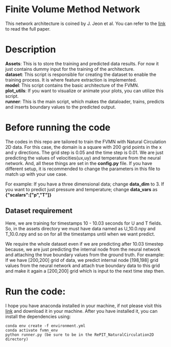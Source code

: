 # Finite Volume Method Network
This network architecture is coined by J. Jeon et al. You can refer to the [link](https://onlinelibrary.wiley.com/doi/full/10.1002/er.7879) to read the full paper. 

# Description
**Assets**: This is to store the training and predicted data results. For now it just contains dummy input for the training of the architecture. <br>
**dataset**: This script is responsible for creating the dataset to enable the training process. It is where feature extraction is implemented. <br>
**model**: This script contains the basic architecture of the FVMN.<br>
**plot_utils**: If you want to visualize or animate your plots, you can utilize this script. <br>
**runner**: This is the main script, which makes the dataloader, trains, predicts and inserts boundary values to the predicted output.

# Before running the code
The codes in this repo are tailored to train the FVMN with Natural Circulation 2D data. For this case, the domain is a square with 200 grid points in the x and y directions. The grid step is 0.05 and the time step is 0.01. We are just predicting the values of velocities(ux,uy) and temperature from the neural network. And, all these things are set in the **config.py** file. If you have different setup, it is recommended to change the parameters in this file to match up with your use case. 

For example: 
If you have a three dimensional data; change **data_dim** to 3. 
If you want to predict just pressure and temperature; change **data_vars** as **{"scalars":["p","T"]}**

## Dataset requirement
Here, we are training for timestamps 10 - 10.03 seconds for U and T fields. So, in the assets directory we must have data named as U_10.0.npy and T_10.0.npy and so on for all the timestamps until when we want predict. 

We require the whole dataset even if we are predicting after 10.03 timestep because, we are just predicting the internal node from the neural network and attaching the true boundary values from the ground truth. 
For example: 
If we have [200,200] grid of data, we predict internal node [198,198] grid values from the neural network and attach true boundary data to this grid and make it again a [200,200] grid which is input to the next time step then. 

# Run the code:
I hope you have anaconda installed in your machine, if not please visit this [link](https://docs.anaconda.com/miniconda/install/) and download it in your machine.
After you have installed it, you can install the dependencies using: 
```
conda env create -f environment.yml
conda activate fvmn_env
python runner.py (be sure to be in the RePIT_NaturalCirculation2D directory)
```